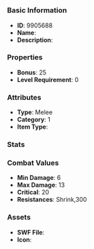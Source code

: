 # 



### Basic Information

- **ID**: 9905688
- **Name**: 
- **Description**: 

### Properties

- **Bonus**: 25
- **Level Requirement**: 0

### Attributes

- **Type**: Melee
- **Category**: 1
- **Item Type**: 

### Stats


### Combat Values

- **Min Damage**: 6
- **Max Damage**: 13
- **Critical**: 20
- **Resistances**: Shrink,300

### Assets

- **SWF File**: 
- **Icon**: 

